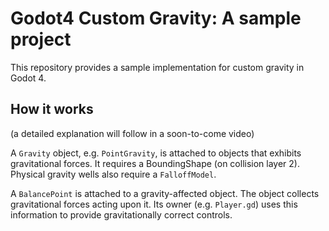 # Godot4 Custom Gravity: A sample project

This repository provides a sample implementation for custom gravity in Godot 4.

## How it works

(a detailed explanation will follow in a soon-to-come video)

A `Gravity` object, e.g. `PointGravity`, is attached to objects that exhibits gravitational forces. It requires a BoundingShape (on collision layer 2). Physical gravity wells also require a `FalloffModel`.

A `BalancePoint` is attached to a gravity-affected object. The object collects gravitational forces acting upon it. Its owner (e.g. `Player.gd`) uses this information to provide gravitationally correct controls.
